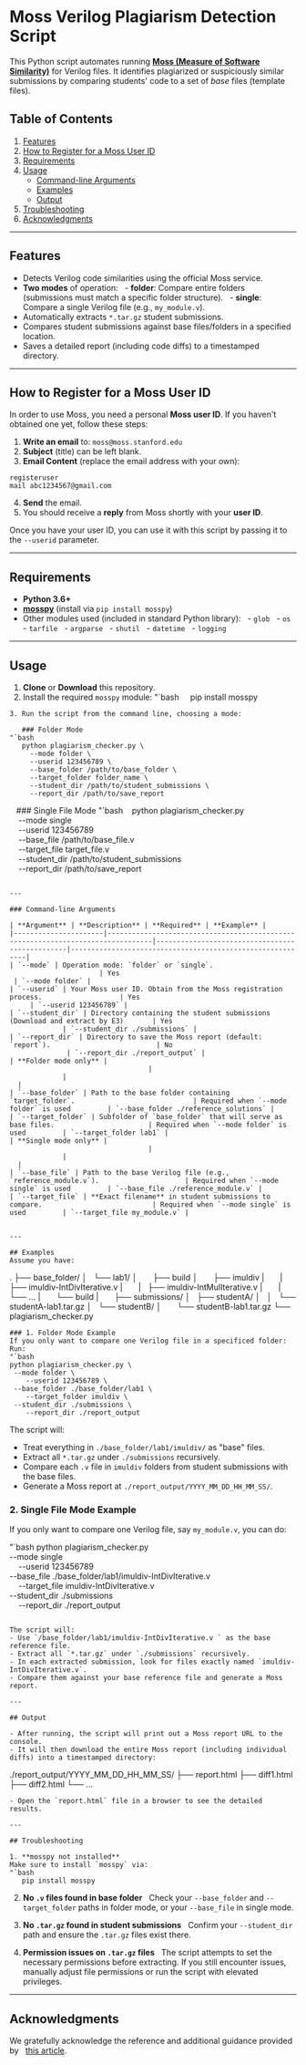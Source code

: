 # Moss Verilog Plagiarism Detection Script

This Python script automates running **[Moss (Measure of Software Similarity)](https://theory.stanford.edu/~aiken/moss/)** for Verilog files. It identifies plagiarized or suspiciously similar submissions by comparing students' code to a set of _base_ files (template files).

## Table of Contents
1. [Features](#features)  
2. [How to Register for a Moss User ID](#how-to-register-for-a-moss-user-id)  
3. [Requirements](#requirements)  
4. [Usage](#usage)  
    - [Command-line Arguments](#command-line-arguments)  
    - [Examples](#examples)  
    - [Output](#output)  
5. [Troubleshooting](#troubleshooting)  
6. [Acknowledgments](#acknowledgments)  

---

## Features
- Detects Verilog code similarities using the official Moss service.
- **Two modes** of operation:
  - **folder**: Compare entire folders (submissions must match a specific folder structure).
  - **single**: Compare a single Verilog file (e.g., `my_module.v`).
- Automatically extracts `*.tar.gz` student submissions.
- Compares student submissions against base files/folders in a specified location.
- Saves a detailed report (including code diffs) to a timestamped directory.

---

## How to Register for a Moss User ID

In order to use Moss, you need a personal **Moss user ID**. If you haven't obtained one yet, follow these steps:

1. **Write an email** to: `moss@moss.stanford.edu`  
2. **Subject** (title) can be left blank.  
3. **Email Content** (replace the email address with your own):
 ```
 registeruser
 mail abc1234567@gmail.com
 ```
4. **Send** the email.  
5. You should receive a **reply** from Moss shortly with your **user ID**.

Once you have your user ID, you can use it with this script by passing it to the `--userid` parameter.

---

## Requirements

- **Python 3.6+**  
- [**mosspy**](https://pypi.org/project/mosspy/) (install via `pip install mosspy`)
- Other modules used (included in standard Python library):
  - `glob`
  - `os`
  - `tarfile`
  - `argparse`
  - `shutil`
  - `datetime`
  - `logging`

---

## Usage

1. **Clone** or **Download** this repository.
2. Install the required `mosspy` module:
 "`bash
    pip install mosspy
 ```
3. Run the script from the command line, choosing a mode:

   ### Folder Mode
 "`bash
   python plagiarism_checker.py \
     --mode folder \
     --userid 123456789 \
     --base_folder /path/to/base_folder \
     --target_folder folder_name \
     --student_dir /path/to/student_submissions \
     --report_dir /path/to/save_report
 ```

   ### Single File Mode
 "`bash
   python plagiarism_checker.py \
     --mode single \
     --userid 123456789 \
     --base_file /path/to/base_file.v \
     --target_file target_file.v \
     --student_dir /path/to/student_submissions \
     --report_dir /path/to/save_report
 ```

---

### Command-line Arguments

| **Argument** | **Description** | **Required** | **Example** |
|----------------------|---------------------------------------------------------------------------------|------------------------------------------------|-----------------------------------------------------------|
| `--mode` | Operation mode: `folder` or `single`.                                           | Yes                                            | `--mode folder` |
| `--userid` | Your Moss user ID. Obtain from the Moss registration process.                   | Yes                                            | `--userid 123456789` |
| `--student_dir` | Directory containing the student submissions (Download and extract by E3)       | Yes                                            | `--student_dir ./submissions` |
| `--report_dir` | Directory to save the Moss report (default: `report`).                          | No                                             | `--report_dir ./report_output` |
| **Folder mode only** |                                                                                 |                                                |                                                           |
| `--base_folder` | Path to the base folder containing `target_folder`.                             | Required when `--mode folder` is used         | `--base_folder ./reference_solutions` |
| `--target_folder` | Subfolder of `base_folder` that will serve as base files.                       | Required when `--mode folder` is used         | `--target_folder lab1` |
| **Single mode only** |                                                                                 |                                                |                                                           |
| `--base_file` | Path to the base Verilog file (e.g., `reference_module.v`).                     | Required when `--mode single` is used         | `--base_file ./reference_module.v` |
| `--target_file` | **Exact filename** in student submissions to compare.                           | Required when `--mode single` is used         | `--target_file my_module.v` |


---

## Examples
Assume you have:
```
.
├── base_folder/
│   └── lab1/
│       ├── build
│       ├── imuldiv
|       |   ├── imuldiv-IntDivIterative.v
|       |   ├── imuldiv-IntMulIterative.v
|       |   └── ... 
|       └── build
|       
├── submissions/
│   ├── studentA/
│   │   └── studentA-lab1.tar.gz
│   └── studentB/
│       └── studentB-lab1.tar.gz
└── plagiarism_checker.py
```
### 1. Folder Mode Example
If you only want to compare one Verilog file in a specificed folder:
Run:
"`bash
python plagiarism_checker.py \
 --mode folder \
    --userid 123456789 \
 --base_folder ./base_folder/lab1 \
    --target_folder imuldiv \
 --student_dir ./submissions \
    --report_dir ./report_output
```
The script will:
- Treat everything in `./base_folder/lab1/imuldiv/` as "base" files.
- Extract all `*.tar.gz` under `./submissions` recursively.
- Compare each `.v` file in `imuldiv` folders from student submissions with the base files.
- Generate a Moss report at `./report_output/YYYY_MM_DD_HH_MM_SS/`.

### 2. Single File Mode Example

If you only want to compare one Verilog file, say `my_module.v`, you can do:

"`bash
python plagiarism_checker.py \
 --mode single \
    --userid 123456789 \
 --base_file ./base_folder/lab1/imuldiv-IntDivIterative.v \
    --target_file imuldiv-IntDivIterative.v \
 --student_dir ./submissions \
    --report_dir ./report_output
```

The script will:
- Use `/base_folder/lab1/imuldiv-IntDivIterative.v ` as the base reference file.
- Extract all `*.tar.gz` under `./submissions` recursively.
- In each extracted submission, look for files exactly named `imuldiv-IntDivIterative.v`.
- Compare them against your base reference file and generate a Moss report.

---

## Output

- After running, the script will print out a Moss report URL to the console.
- It will then download the entire Moss report (including individual diffs) into a timestamped directory:
 ```
 ./report_output/YYYY_MM_DD_HH_MM_SS/
 ├── report.html
 ├── diff1.html
 ├── diff2.html
 └── ...
 ```
- Open the `report.html` file in a browser to see the detailed results.

---

## Troubleshooting

1. **mosspy not installed**  
 Make sure to install `mosspy` via:
 "`bash
   pip install mosspy
 ```

2. **No `.v` files found in base folder**  
 Check your `--base_folder` and `--target_folder` paths in folder mode, or your `--base_file` in single mode.

3. **No `.tar.gz` found in student submissions**  
 Confirm your `--student_dir` path and ensure the `.tar.gz` files exist there.

4. **Permission issues on `.tar.gz` files**  
 The script attempts to set the necessary permissions before extracting. If you still encounter issues, manually adjust file permissions or run the script with elevated privileges.

---

## Acknowledgments

We gratefully acknowledge the reference and additional guidance provided by  
[this article](https://hackmd.io/@GjP3NF8qT0SXa2TjRxSKeQ/HJvqIGerE).
